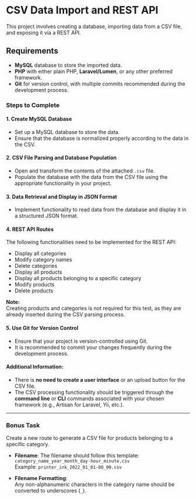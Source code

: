 # CSV Data Import and REST API

This project involves creating a database, importing data from a CSV file, and exposing it via a REST API.

## Requirements

- **MySQL** database to store the imported data.
- **PHP** with either plain PHP, **Laravel/Lumen**, or any other preferred framework.
- **Git** for version control, with multiple commits recommended during the development process.

### Steps to Complete

#### 1. **Create MySQL Database**
   - Set up a MySQL database to store the data.
   - Ensure that the database is normalized properly according to the data in the CSV.

#### 2. **CSV File Parsing and Database Population**
   - Open and transform the contents of the attached `.csv` file.
   - Populate the database with the data from the CSV file using the appropriate functionality in your project.

#### 3. **Data Retrieval and Display in JSON Format**
   - Implement functionality to read data from the database and display it in a structured JSON format.

#### 4. **REST API Routes**
   The following functionalities need to be implemented for the REST API:

   - Display all categories
   - Modify category names
   - Delete categories
   - Display all products
   - Display all products belonging to a specific category
   - Modify products
   - Delete products
   
   **Note:**  
   Creating products and categories is not required for this test, as they are already inserted during the CSV parsing process.

#### 5. **Use Git for Version Control**
   - Ensure that your project is version-controlled using Git.
   - It is recommended to commit your changes frequently during the development process.

#### Additional Information:
   - There is **no need to create a user interface** or an upload button for the CSV file.
   - The CSV processing functionality should be triggered through the **command line** or **CLI** commands associated with your chosen framework (e.g., Artisan for Laravel, Yii, etc.).

---

### Bonus Task

Create a new route to generate a CSV file for products belonging to a specific category.

- **Filename**: The filename should follow this template:  
  `category_name_year_month_day-hour_minute.csv`  
  Example: `printer_ink_2022_01_01-00_00.csv`
  
- **Filename Formatting**:  
  Any non-alphanumeric characters in the category name should be converted to underscores (`_`).
